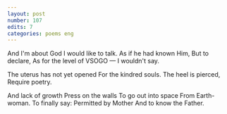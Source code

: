 ```yaml
---
layout: post
number: 107
edits: 7
categories: poems eng
---
```


And I'm about God
I would like to talk. 
As if he had known Him,
But to declare, 
As for the level of VSOGO —
I wouldn't say.
 
The uterus has not yet opened
For the kindred souls.
The heel is pierced,
Require poetry.
 
And lack of growth
Press on the walls
To go out into space
From Earth-woman.
To finally say:
Permitted by Mother
And to know the Father.
